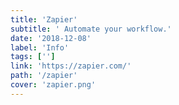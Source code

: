 ```yaml
---
title: 'Zapier'
subtitle: ' Automate your workflow.'
date: '2018-12-08'
label: 'Info'
tags: ['']
link: 'https://zapier.com/'
path: '/zapier'
cover: 'zapier.png'
---
```

